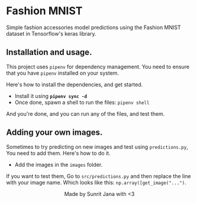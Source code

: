 # Fashion MNIST

Simple fashion accessories model predictions using the Fashion MNIST dataset in 
Tensorflow's keras library.

## Installation and usage.

This project uses `pipenv` for dependency management. You need to ensure that you have `pipenv`
installed on your system.

Here's how to install the dependencies, and get started.

- Install it using **`pipenv sync -d`**
- Once done, spawn a shell to run the files: `pipenv shell`

And you're done, and you can run any of the files, and test them.

## Adding your own images.

Sometimes to try predicting on new images and test using `predictions.py`, You need to add them.
Here's how to do it.

- Add the images in the `images` folder.

If you want to test them, Go to `src/predictions.py` and then replace the line with your image name.
Which looks like this: `np.array([get_image("...")`.

<div align="center">
Made by Sunrit Jana with <3
</div>

